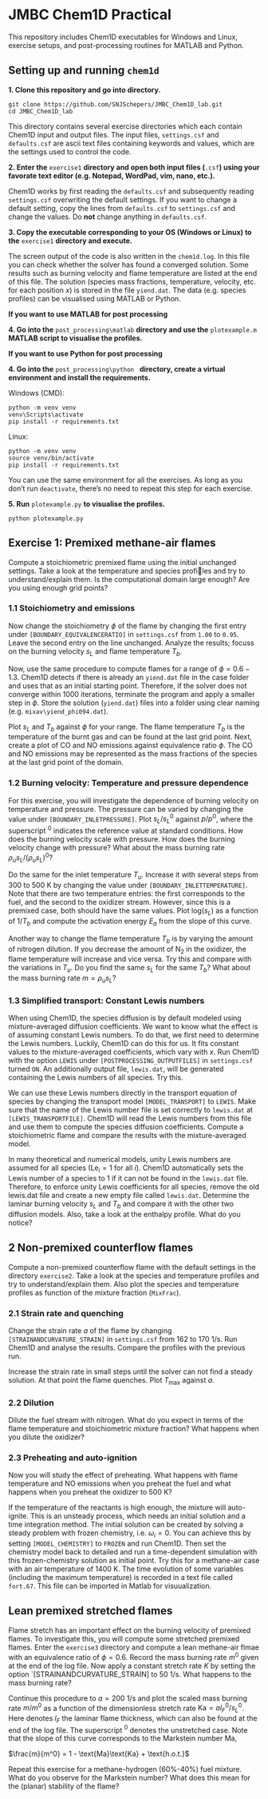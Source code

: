# JMBC Chem1D Practical

This repository includes Chem1D executables for Windows and Linux, exercise setups, and post-processing routines for MATLAB and Python.

## Setting up and running `chem1d`

**1. Clone this repository and go into directory.**
```
git clone https://github.com/SNJSchepers/JMBC_Chem1D_lab.git
cd JMBC_Chem1D_lab
```
This directory contains several exercise directories which each contain Chem1D input and output files. The input files, `settings.csf` and `defaults.csf` are ascii text files containing keywords and values, which are the settings used to control the code.

**2. Enter the** `exercise1` **directory and open both input files (**`.csf`**) using your favorate text editor (e.g. Notepad, WordPad, vim, nano, etc.).**

Chem1D works by first reading the `defaults.csf` and subsequently reading `settings.csf` overwriting the default settings. If you want to change a default setting, copy the lines from  `defaults.csf` to `settings.csf` and change the values. Do **not** change anything in `defaults.csf`.

**3. Copy the executable corresponding to your OS (Windows or Linux) to the** `exercise1` **directory and execute.**

The screen output of the code is also written in the `chem1d.log`. In this file you can check whether the solver has found a converged solution. Some results such as burning velocity and flame temperature are listed at the end of this file. The solution (species mass fractions, temperature, velocity, etc. for each position $x$) is stored in the file `yiend.dat`. The data (e.g. species profiles) can be visualised using MATLAB or Python. 

**If you want to use MATLAB for post processing**

**4. Go into the** `post_processing\matlab` **directory and use the** `plotexample.m` **MATLAB script to visualise the profiles.**

**If you want to use Python for post processing**

**4. Go into the** `post_processing\python ` **directory, create a virtual environment and install the requirements.**

Windows (CMD):
```
python -m venv venv
venv\Scripts\activate
pip install -r requirements.txt
```
Linux:
```
python -m venv venv
source venv/bin/activate
pip install -r requirements.txt
```

You can use the same environment for all the exercises. As long as you don’t run `deactivate`, there’s no need to repeat this step for each exercise.  

**5. Run** `plotexample.py` **to visualise the profiles.**
```
python plotexample.py
```

## Exercise 1: Premixed methane-air flames
Compute a stoichiometric premixed flame using the initial unchanged settings. Take a look at the temperature and species profiles and try to understand/explain them. Is the computational domain large enough? Are you using enough grid points?

### 1.1 Stoichiometry and emissions

Now change the stoichiometry $\phi$ of the flame by changing the first entry under `[BOUNDARY_EQUIVALENCERATIO]` in `settings.csf` from `1.00` to `0.95`. Leave the second entry on the line unchanged. Analyze the results; focuss on the burning velocity $s_L$ and flame temperature $T_b$. 

Now, use the same procedure to compute flames for a range of $\phi = 0.6-1.3$. Chem1D detects if there is already an `yiend.dat` file in the case folder and uses that as an initial starting point. Therefore, if the solver does not converge within 1000 iterations, terminate the program and apply a smaller step in $\phi$. Store the solution (`yiend.dat`) files into a folder using clear naming (e.g. `mixav\yiend_phi094.dat`).

Plot $s_L$ and $T_b$ against $\phi$ for your range. The flame temperature $T_b$ is the temperature of the burnt gas and can be found at the last grid point. Next, create a plot of CO and NO emissions against equivalence ratio $\phi$. The CO and NO emissions may be represented as the mass fractions of
the species at the last grid point of the domain.

### 1.2 Burning velocity: Temperature and pressure dependence

For this exercise, you will investigate the dependence of burning velocity on temperature and pressure. The pressure can be varied by changing the value under `[BOUNDARY_INLETPRESSURE]`. Plot $s_L/s_L^0$ against $p/p^0$, where the superscript $^0$ indicates the reference value at standard conditions. How does the burning velocity scale with pressure. How does the burning velocity change with pressure? What about the mass burning rate $\rho_us_L/(\rho_us_L)^0$?

Do the same for the inlet temperature $T_u$. Increase it with several steps from 300 to 500 K by changing the value under `[BOUNDARY_INLETTEMPERATURE]`. Note that there are two temperature entries: the first corresponds to the fuel, and the second to the oxidizer stream. However, since this is a premixed case, both should have the same values. Plot log($s_L$) as a function of $1/T_b$ and compute the activation energy $E_a$ from the slope of this curve. 

Another way to change the flame temperature $T_b$ is by varying the amount of nitrogen dilution. If you decrease the amount of N$_2$ in the oxidizer, the flame temperature will increase and vice versa. Try this and compare with the variations in $T_u$. Do you find the same $s_L$ for the same $T_b$? What about the mass burning rate $m = \rho_u s_L$?

### 1.3 Simplified transport: Constant Lewis numbers

When using Chem1D, the species diffusion is by default modeled using mixture-averaged diffusion coefficients. We want to know what the effect is of assuming constant Lewis numbers. To do that, we first need to determine the Lewis numbers. Luckily, Chem1D can do this for us. It fits constant values to the mixture-averaged coefficients, which vary with $x$. Run Chem1D with the option `LEWIS` under `[POSTPROCESSING_OUTPUTFILES]` in `settings.csf` turned `ON`. An additionally output file, `lewis.dat`, will be generated containing the Lewis numbers of all species. Try this. 

We can use these Lewis numbers directly in the transport equation of species by changing the transport model `[MODEL_TRANSPORT]` to `LEWIS`. Make sure that the name of the Lewis number file is set correctly to `lewis.dat` at `[LEWIS_TRANSPORTFILE]`. Chem1D will read the Lewis numbers from this file and use them to compute the species diffusion coefficients. Compute a stoichiometric flame and compare the results with the mixture-averaged model. 

In many theoretical and numerical models, unity Lewis numbers are assumed for all species ($\text{Le}_i = 1$ for all $i$). Chem1D automatically sets the Lewis number of a species to 1 if it can not be found in the `lewis.dat` file. Therefore, to enforce unity Lewis coefficients for all species, remove the old lewis.dat file and create a new empty file called `lewis.dat`. Determine the laminar burning velocity $s_L$ and $T_b$ and compare it with the other two diffusion models. Also, take a look at the enthalpy profile. What do you notice?

## 2 Non-premixed counterflow flames

Compute a non-premixed counterflow flame with the default settings in the directory `exercise2`. Take a look at the species and temperature profiles and try to understand/explain them. Also plot the species and temperature profiles as function of the mixture fraction (`MixFrac`).

### 2.1 Strain rate and quenching

Change the strain rate $a$ of the flame by changing `[STRAINANDCURVATURE_STRAIN]` in `settings.csf` from 162 to 170 1/s. Run Chem1D and analyse the results. Compare the profiles with the previous run. 

Increase the strain rate in small steps until the solver can not find a steady solution. At that point the flame quenches. Plot $T_\text{max}$ against $a$. 

### 2.2 Dilution

Dilute the fuel stream with nitrogen. What do you expect in terms of the flame temperature and stoichiometric mixture fraction? What happens when you dilute the oxidizer?

### 2.3 Preheating and auto-ignition

Now you will study the effect of preheating. What happens with flame temperature and NO emissions when you preheat the fuel and what happens when you preheat the oxidizer to 500 K?

If the temperature of the reactants is high enough, the mixture will auto-ignite. This is an unsteady process, which needs an initial solution and a time integration method. The initial solution can be created by solving a steady problem with frozen chemistry, i.e. $\omega_i = 0$. You can achieve this by setting `[MODEL_CHEMISTRY]` to `FROZEN` and run Chem1D. Then set the chemistry model back to detailed and run a time-dependent simulation with this frozen-chemistry solution as initial point. Try this for a methane-air case with an air temperature of 1400 K. The time evolution of some variables (including the maximum temperature) is recorded in a text file called `fort.67`. This file can be imported in Matlab for visuualization. 

## Lean premixed stretched flames

Flame stretch has an important effect on the burning velocity of premixed flames. To investigate this, you will compute some stretched premixed flames. Enter the `exercise3` directory and compute a lean methane-air flmae with an equivalence ratio of $\phi = 0.6$. Record the mass burning rate $m^0$ given at the end of the log file. Now apply a constant stretch rate $K$ by setting the option `[STRAINANDCURVATURE_STRAIN] to 50 1/s. What happens to the mass burning rate? 

Continue this procedure to $a=200$ 1/s and plot the scaled mass burning rate $m/m^0$ as a function of the dimensionless stretch rate $\text{Ka} = al_F^0/s_L^0$. Here denotes $l_F$ the laminar flame thickness, which can also be found at the end of the log file. The superscript $^0$ denotes the unstretched case. Note that the slope of this curve corresponds to the Markstein number Ma,

$\frac{m}{m^0} = 1 - \text{Ma}\text{Ka} + \text{h.o.t.}$

Repeat this exercise for a methane-hydrogen (60%-40%) fuel mixture. What do you observe for the Markstein number? What does this mean for the (planar) stability of the flame?










